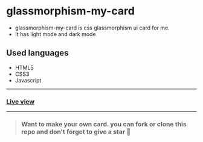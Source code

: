 # glassmorphism-my-card
- glassmorphism-my-card is css glassmorphism ui card for me.
- It has light mode and dark mode

## Used languages
- HTML5
- CSS3
- Javascript
---
### [Live view](https://rededge967.github.io/glassmorphism-my-card)
---
> ### Want to make your own card. you can fork or clone this repo and don't forget to give a star :star2:
